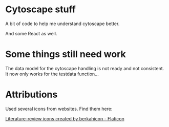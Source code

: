 Cytoscape stuff
===============

A bit of code to help me understand cytoscape better.

And some React as well.

Some things still need work
===========================

The data model for the cytoscape handling is not ready and not consistent. It now only works for the testdata function...

Attributions
============

Used several icons from websites. Find them here:

<a href="https://www.flaticon.com/free-icons/literature-review" title="literature-review icons">Literature-review icons created by berkahicon - Flaticon</a>

